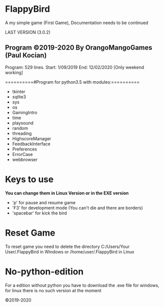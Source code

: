 # FlappyBird
A my simple game (First Game), Documentation needs to be continued

LAST VERSION (3.0.2)

Program ©2019-2020 By OrangoMangoGames (Paul Kocian)
----------------------------------------------------
Program: 529 lines. Start: 1/09/2019 End: 12/02/2020 [Only weekend working]

==========#Program for python3.5 with modules:==========
<ul>
<li>tkinter
<li>sqlite3
<li>sys
<li>os
<li>GamingIntro
<li>time
<li>playsound
<li>random
<li>threading
<li>HighscoreManager
<li>FeedbackInterface
<li>Preferences
<li>ErrorCase
<li>webbrowser
</ul>
  
# Keys to use
<b>You can change them in Linux Version or in the EXE version</b>
<ul>
<li>'p' for pause and resume game
<li>'F3' for development mode (You can't die and there are borders)
<li>'spacebar' for kick the bird
</ul>

# Reset Game

To reset game you need to delete the directory C:/Users/Your User/.FlappyBird in Windows or /home/user/.FlappyBird in Linux

# No-python-edition

For a edition without python you have to download the .exe file for windows, for linux there is no such version at the moment

©2019-2020
